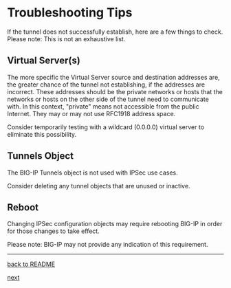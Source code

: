 # Troubleshooting Tips

If the tunnel does not successfully establish, here are a few things to check.<br>
Please note: This is not an exhaustive list.

## Virtual Server(s)
The more specific the Virtual Server source and destination addresses are, the greater chance of the tunnel not establishing, if the addresses are incorrect.  These addresses should be the private networks or hosts that the networks or hosts on the other side of the tunnel need to communicate with.  In this context, "private" means not accessible from the public Internet.  They may or may not use RFC1918 address space.<br>

Consider temporarily testing with a wildcard (0.0.0.0) virtual server to eliminate this possibility.

## Tunnels Object
The BIG-IP Tunnels object is not used with IPSec use cases.<br>

Consider deleting any tunnel objects that are unused or inactive.

## Reboot
Changing IPSec configuration objects may require rebooting BIG-IP in order for those changes to take effect.<br>

Please note: BIG-IP may not provide any indication of this requirement.

***

[back to README](../README.md)

[next](BIG-IP_IPsec_policy.md)
